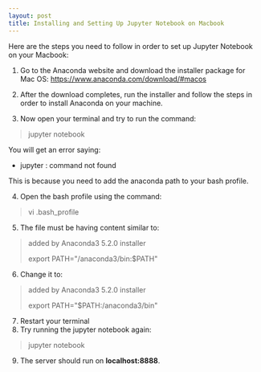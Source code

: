 ```yaml
---
layout: post
title: Installing and Setting Up Jupyter Notebook on Macbook
---
```


Here are the steps you need to follow in order to set up Jupyter Notebook on your Macbook:

1. Go to the Anaconda website and download the installer package for Mac OS:
https://www.anaconda.com/download/#macos

2. After the download completes, run the installer and follow the steps in order to install Anaconda on your machine.

3. Now open your terminal and try to run the command:
>jupyter notebook

You will get an error saying:
* jupyter : command not found

This is because you need to add the anaconda path to your bash profile.

4. Open the bash profile using the command:
>vi .bash_profile

5. The file must be having content similar to:
> added by Anaconda3 5.2.0 installer
>
>export PATH="/anaconda3/bin:$PATH"

6. Change it to:
> added by Anaconda3 5.2.0 installer
>
>export PATH="$PATH:/anaconda3/bin"

7. Restart your terminal
8. Try running the jupyter notebook again:
>jupyter notebook

9. The server should run on **localhost:8888**.
